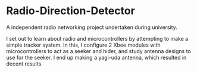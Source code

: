 # Radio-Direction-Detector
A independent radio networking project undertaken during university.

I set out to learn about radio and microcontrollers by attempting to make a simple tracker system. In this, I configure 2 Xbee modules with microcontrollers to act as a seeker and hider, and study antenna designs to use for the seeker. I end up making a yagi-uda antenna, which resulted in decent results.

